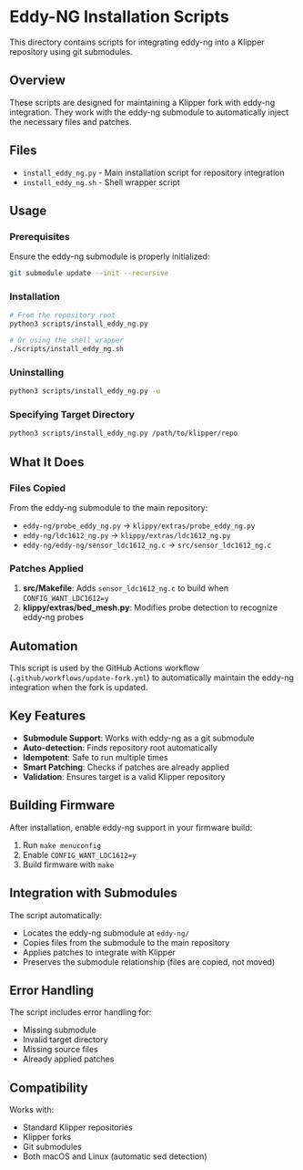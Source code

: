 # Eddy-NG Installation Scripts

This directory contains scripts for integrating eddy-ng into a Klipper repository using git submodules.

## Overview

These scripts are designed for maintaining a Klipper fork with eddy-ng integration. They work with the eddy-ng submodule to automatically inject the necessary files and patches.

## Files

- `install_eddy_ng.py` - Main installation script for repository integration
- `install_eddy_ng.sh` - Shell wrapper script

## Usage

### Prerequisites

Ensure the eddy-ng submodule is properly initialized:

```bash
git submodule update --init --recursive
```

### Installation

```bash
# From the repository root
python3 scripts/install_eddy_ng.py

# Or using the shell wrapper
./scripts/install_eddy_ng.sh
```

### Uninstalling

```bash
python3 scripts/install_eddy_ng.py -u
```

### Specifying Target Directory

```bash
python3 scripts/install_eddy_ng.py /path/to/klipper/repo
```

## What It Does

### Files Copied

From the eddy-ng submodule to the main repository:

- `eddy-ng/probe_eddy_ng.py` → `klippy/extras/probe_eddy_ng.py`
- `eddy-ng/ldc1612_ng.py` → `klippy/extras/ldc1612_ng.py`
- `eddy-ng/eddy-ng/sensor_ldc1612_ng.c` → `src/sensor_ldc1612_ng.c`

### Patches Applied

1. **src/Makefile**: Adds `sensor_ldc1612_ng.c` to build when `CONFIG_WANT_LDC1612=y`
2. **klippy/extras/bed_mesh.py**: Modifies probe detection to recognize eddy-ng probes

## Automation

This script is used by the GitHub Actions workflow (`.github/workflows/update-fork.yml`) to automatically maintain the eddy-ng integration when the fork is updated.

## Key Features

- **Submodule Support**: Works with eddy-ng as a git submodule
- **Auto-detection**: Finds repository root automatically
- **Idempotent**: Safe to run multiple times
- **Smart Patching**: Checks if patches are already applied
- **Validation**: Ensures target is a valid Klipper repository

## Building Firmware

After installation, enable eddy-ng support in your firmware build:

1. Run `make menuconfig`
2. Enable `CONFIG_WANT_LDC1612=y`
3. Build firmware with `make`

## Integration with Submodules

The script automatically:
- Locates the eddy-ng submodule at `eddy-ng/`
- Copies files from the submodule to the main repository
- Applies patches to integrate with Klipper
- Preserves the submodule relationship (files are copied, not moved)

## Error Handling

The script includes error handling for:
- Missing submodule
- Invalid target directory
- Missing source files
- Already applied patches

## Compatibility

Works with:
- Standard Klipper repositories
- Klipper forks
- Git submodules
- Both macOS and Linux (automatic sed detection) 